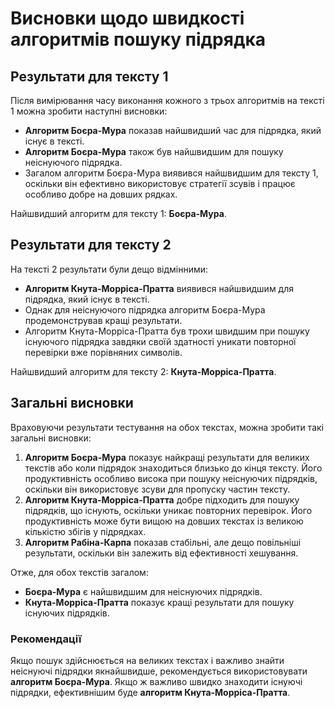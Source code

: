 # Висновки щодо швидкості алгоритмів пошуку підрядка

## Результати для тексту 1
Після вимірювання часу виконання кожного з трьох алгоритмів на тексті 1 можна зробити наступні висновки:

- **Алгоритм Боєра-Мура** показав найшвидший час для підрядка, який існує в тексті.
- **Алгоритм Боєра-Мура** також був найшвидшим для пошуку неіснуючого підрядка.
- Загалом алгоритм Боєра-Мура виявився найшвидшим для тексту 1, оскільки він ефективно використовує стратегії зсувів і працює особливо добре на довших рядках.

Найшвидший алгоритм для тексту 1: **Боєра-Мура**.

## Результати для тексту 2
На тексті 2 результати були дещо відмінними:

- **Алгоритм Кнута-Морріса-Пратта** виявився найшвидшим для підрядка, який існує в тексті.
- Однак для неіснуючого підрядка алгоритм Боєра-Мура продемонстрував кращі результати.
- Алгоритм Кнута-Морріса-Пратта був трохи швидшим при пошуку існуючого підрядка завдяки своїй здатності уникати повторної перевірки вже порівняних символів.

Найшвидший алгоритм для тексту 2: **Кнута-Морріса-Пратта**.

## Загальні висновки
Враховуючи результати тестування на обох текстах, можна зробити такі загальні висновки:

1. **Алгоритм Боєра-Мура** показує найкращі результати для великих текстів або коли підрядок знаходиться близько до кінця тексту. Його продуктивність особливо висока при пошуку неіснуючих підрядків, оскільки він використовує зсуви для пропуску частин тексту.
2. **Алгоритм Кнута-Морріса-Пратта** добре підходить для пошуку підрядків, що існують, оскільки уникає повторних перевірок. Його продуктивність може бути вищою на довших текстах із великою кількістю збігів у підрядках.
3. **Алгоритм Рабіна-Карпа** показав стабільні, але дещо повільніші результати, оскільки він залежить від ефективності хешування.

Отже, для обох текстів загалом:
- **Боєра-Мура** є найшвидшим для неіснуючих підрядків.
- **Кнута-Морріса-Пратта** показує кращі результати для пошуку існуючих підрядків.

### Рекомендації
Якщо пошук здійснюється на великих текстах і важливо знайти неіснуючі підрядки якнайшвидше, рекомендується використовувати **алгоритм Боєра-Мура**. Якщо ж важливо швидко знаходити існуючі підрядки, ефективнішим буде **алгоритм Кнута-Морріса-Пратта**.
